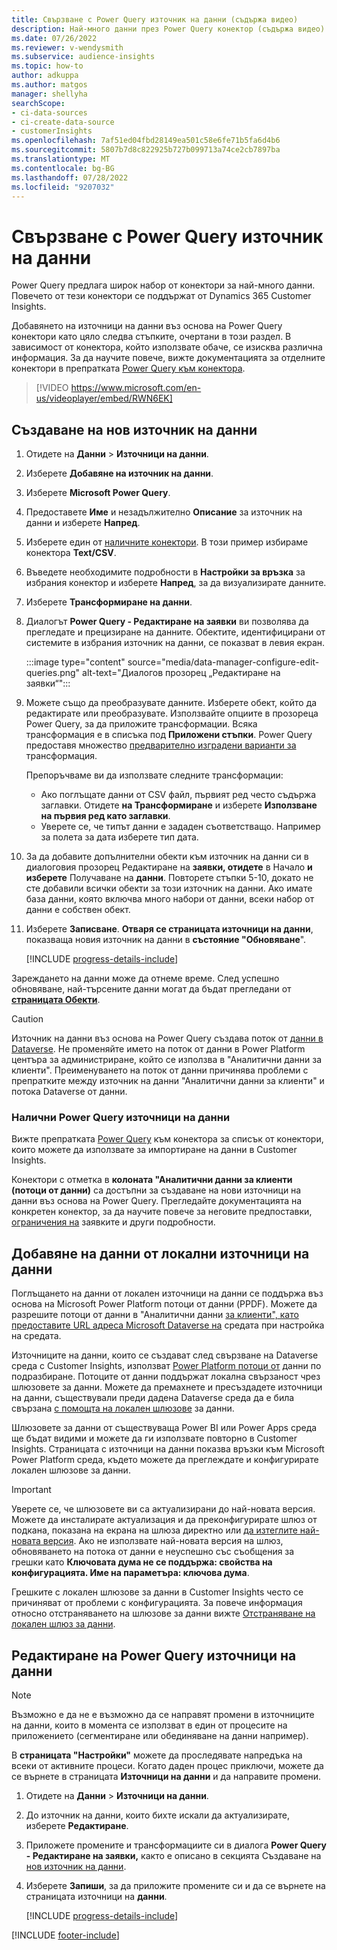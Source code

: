 ```yaml
---
title: Свързване с Power Query източник на данни (съдържа видео)
description: Най-много данни през Power Query конектор (съдържа видео).
ms.date: 07/26/2022
ms.reviewer: v-wendysmith
ms.subservice: audience-insights
ms.topic: how-to
author: adkuppa
ms.author: matgos
manager: shellyha
searchScope:
- ci-data-sources
- ci-create-data-source
- customerInsights
ms.openlocfilehash: 7af51ed04fbd28149ea501c58e6fe71b5fa6d4b6
ms.sourcegitcommit: 5807b7d8c822925b727b099713a74ce2cb7897ba
ms.translationtype: MT
ms.contentlocale: bg-BG
ms.lasthandoff: 07/28/2022
ms.locfileid: "9207032"
---
```

# <a name="connect-to-a-power-query-data-source"></a>Свързване с Power Query източник на данни

Power Query предлага широк набор от конектори за най-много данни. Повечето от тези конектори се поддържат от Dynamics 365 Customer Insights.

Добавянето на източници на данни въз основа на Power Query конектори като цяло следва стъпките, очертани в този раздел. В зависимост от конектора, който използвате обаче, се изисква различна информация. За да научите повече, вижте документацията за отделните конектори в препратката [Power Query към конектора](/power-query/connectors/).

> [!VIDEO https://www.microsoft.com/en-us/videoplayer/embed/RWN6EK]

## <a name="create-a-new-data-source"></a>Създаване на нов източник на данни

1. Отидете на **Данни** > **Източници на данни**.

1. Изберете **Добавяне на източник на данни**.

1. Изберете **Microsoft Power Query**.

1. Предоставете **Име** и незадължително **Описание** за източник на данни и изберете **Напред**.

1. Изберете един от [наличните конектори](#available-power-query-data-sources). В този пример избираме конектора **Text/CSV**.

1. Въведете необходимите подробности в **Настройки за връзка** за избрания конектор и изберете **Напред**, за да визуализирате данните.

1. Изберете **Трансформиране на данни**.

1. Диалогът **Power Query - Редактиране на заявки** ви позволява да прегледате и прецизиране на данните. Обектите, идентифицирани от системите в избрания източник на данни, се показват в левия екран.

   :::image type="content" source="media/data-manager-configure-edit-queries.png" alt-text="Диалогов прозорец „Редактиране на заявки“":::

1. Можете също да преобразувате данните. Изберете обект, който да редактирате или преобразувате. Използвайте опциите в прозореца Power Query, за да приложите трансформации. Всяка трансформация е в списъка под **Приложени стъпки**. Power Query предоставя множество [предварително изградени варианти за](/power-query/power-query-what-is-power-query#transformations) трансформация.

   Препоръчваме ви да използвате следните трансформации:

   - Ако поглъщате данни от CSV файл, първият ред често съдържа заглавки. Отидете **на Трансформиране** и изберете **Използване на първия ред като заглавки**.
   - Уверете се, че типът данни е зададен съответстващо. Например за полета за дата изберете тип дата.

1. За да добавите допълнителни обекти към източник на данни си в диалоговия прозорец Редактиране на **заявки, отидете** в Начало **и изберете** Получаване на **данни**. Повторете стъпки 5-10, докато не сте добавили всички обекти за този източник на данни. Ако имате база данни, която включва много набори от данни, всеки набор от данни е собствен обект.

1. Изберете **Записване**. **Отваря се страницата източници на данни**, показваща новия източник на данни в **състояние "Обновяване**".

   [!INCLUDE [progress-details-include](includes/progress-details-pane.md)]

Зареждането на данни може да отнеме време. След успешно обновяване, най-търсените данни могат да бъдат прегледани от [**страницата Обекти**](entities.md).

> [!CAUTION]
> Източник на данни въз основа на Power Query създава поток от [данни в Dataverse](/power-query/dataflows/overview-dataflows-across-power-platform-dynamics-365). Не променяйте името на поток от данни в Power Platform центъра за администриране, който се използва в "Аналитични данни за клиенти". Преименуването на поток от данни причинява проблеми с препратките между източник на данни "Аналитични данни за клиенти" и потока Dataverse от данни.

### <a name="available-power-query-data-sources"></a>Налични Power Query източници на данни

Вижте препратката [Power Query](/power-query/connectors/) към конектора за списък от конектори, които можете да използвате за импортиране на данни в Customer Insights.

Конектори с отметка в **колоната "Аналитични данни за клиенти (потоци от данни)** са достъпни за създаване на нови източници на данни въз основа на Power Query. Прегледайте документацията на конкретен конектор, за да научите повече за неговите предпоставки, [ограничения на](/power-query/power-query-online-limits) заявките и други подробности.

## <a name="add-data-from-on-premises-data-sources"></a>Добавяне на данни от локални източници на данни

Поглъщането на данни от локален източници на данни се поддържа въз основа на Microsoft Power Platform потоци от данни (PPDF). Можете да разрешите потоци от данни в "Аналитични данни [за клиенти", като предоставите URL адреса Microsoft Dataverse на](create-environment.md) средата при настройка на средата.

Източниците на данни, които се създават след свързване на Dataverse среда с Customer Insights, използват [Power Platform потоци от](/power-query/dataflows/overview-dataflows-across-power-platform-dynamics-365) данни по подразбиране. Потоците от данни поддържат локална свързаност чрез шлюзовете за данни. Можете да премахнете и пресъздадете източници на данни, съществували преди дадена Dataverse среда да е била свързана [с помощта на локален шлюзове](/data-integration/gateway/service-gateway-app) за данни.

Шлюзовете за данни от съществуваща Power BI или Power Apps среда ще бъдат видими и можете да ги използвате повторно в Customer Insights. Страницата с източници на данни показва връзки към Microsoft Power Platform среда, където можете да преглеждате и конфигурирате локален шлюзове за данни.

> [!IMPORTANT]
> Уверете се, че шлюзовете ви са актуализирани до най-новата версия. Можете да инсталирате актуализация и да преконфигурирате шлюз от подкана, показана на екрана на шлюза директно или [да изтеглите най-новата версия](https://powerapps.microsoft.com/downloads/). Ако не използвате най-новата версия на шлюз, обновяването на потока от данни е неуспешно със съобщения за грешки като **Ключовата дума не се поддържа: свойства на конфигурацията. Име на параметъра: ключова дума**.
>
> Грешките с локален шлюзове за данни в Customer Insights често се причиняват от проблеми с конфигурацията. За повече информация относно отстраняването на шлюзове за данни вижте [Отстраняване на локален шлюз за данни](/data-integration/gateway/service-gateway-tshoot).

## <a name="edit-power-query-data-sources"></a>Редактиране на Power Query източници на данни

> [!NOTE]
> Възможно е да не е възможно да се направят промени в източниците на данни, които в момента се използват в един от процесите на приложението (сегментиране или обединяване на данни например).
>
> В **страницата "Настройки"** можете да проследявате напредъка на всеки от активните процеси. Когато даден процес приключи, можете да се върнете в страницата **Източници на данни** и да направите промени.

1. Отидете на **Данни** > **Източници на данни**.

1. До източник на данни, които бихте искали да актуализирате, изберете **Редактиране**.

1. Приложете промените и трансформациите си в диалога **Power Query - Редактиране на заявки,** както е описано в секцията Създаване на [нов източник на данни](#create-a-new-data-source).

1. Изберете **Запиши**, за да приложите промените си и да се върнете на страницата източници на **данни**.

   [!INCLUDE [progress-details-include](includes/progress-details-pane.md)]

[!INCLUDE [footer-include](includes/footer-banner.md)]
